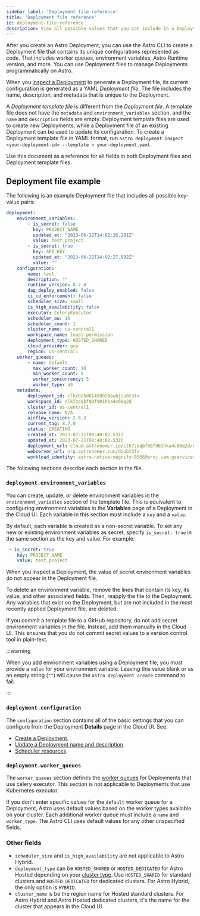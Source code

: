 ```yaml
---
sidebar_label: 'Deployment file reference'
title: 'Deployment file reference'
id: deployment-file-reference
description: View all possible values that you can include in a Deployment file when managing Deployments as code.
---
```


After you create an Astro Deployment, you can use the Astro CLI to create a Deployment file that contains its unique configurations represented as code. That includes worker queues, environment variables, Astro Runtime version, and more. You can use Deployment files to manage Deployments programmatically on Astro.

When you [inspect a Deployment](cli/astro-deployment-inspect.md) to generate a Deployment file, its current configuration is generated as a YAML _Deployment file_. The file includes the name, description, and metadata that is unique to the Deployment.

A _Deployment template file_ is different from the _Deployment file_. A template file does not have the `metadata` and `environment_variables` section, and the `name` and `description` fields are empty. Deployment template files are used to create new Deployments, while a Deployment file of an existing Deployment can be used to update its configuration. To create a Deployment template file in YAML format, run `astro deployment inspect <your-deployment-id> --template > your-deployment.yaml`.

Use this document as a reference for all fields in both Deployment files and Deployment template files. 

## Deployment file example

The following is an example Deployment file that includes all possible key-value pairs:

```yaml
deployment:
    environment_variables:
        - is_secret: false
          key: PROJECT_NAME
          updated_at: "2023-06-22T14:02:26.281Z"
          value: test_project
        - is_secret: true
          key: API_KEY
          updated_at: "2023-06-22T14:02:27.892Z"
          value: ""
    configuration:
        name: test
        description: ""
        runtime_version: 8.7.0
        dag_deploy_enabled: false
        ci_cd_enforcement: false
        scheduler_size: small
        is_high_availability: false
        executor: CeleryExecutor
        scheduler_au: 10
        scheduler_count: 1
        cluster_name: us-central1
        workspace_name: least-permission
        deployment_type: HOSTED_SHARED
        cloud_provider: gcp
        region: us-central1
    worker_queues:
        - name: default
          max_worker_count: 10
          min_worker_count: 0
          worker_concurrency: 5
          worker_type: a5
    metadata:
        deployment_id: clkcbz5d01458926ewbjzubt3fx
        workspace_id: clk7zoqbf00f901hka4c66q2d
        cluster_id: us-central1
        release_name: N/A
        airflow_version: 2.6.3
        current_tag: 8.7.0
        status: CREATING
        created_at: 2023-07-21T08:40:02.531Z
        updated_at: 2023-07-21T08:40:02.532Z
        deployment_url: cloud.astronomer.io/clk7zoqbf00f901hka4c66q2d/deployments/clkcbz5d01458926ewbjzubt3fx/analytics
        webserver_url: org.astronomer.run/dzubt3fx
        workload_identity: astro-native-magnify-8566@proj.iam.gserviceaccount.com
```

The following sections describe each section in the file.

### `deployment.environment_variables`

You can create, update, or delete environment variables in the `environment_variables` section of the template file. This is equivalent to configuring environment variables in the **Variables** page of a Deployment in the Cloud UI. Each variable in this section must include a `key` and a `value`.

By default, each variable is created as a non-secret variable. To set any new or existing environment variables as secret, specify `is_secret: true` in the same section as the key and value. For example: 

```yaml
 - is_secret: true
    key: PROJECT_NAME
    value: test_project
```

When you inspect a Deployment, the value of secret environment variables do not appear in the Deployment file.  

To delete an environment variable, remove the lines that contain its key, its value, and other associated fields. Then, reapply the file to the Deployment. Any variables that exist on the Deployment, but are not included in the most recently applied Deployment file, are deleted. 

If you commit a template file to a GitHub repository, do not add secret environment variables in the file. Instead, add them manually in the Cloud UI. This ensures that you do not commit secret values to a version control tool in plain-text.

:::warning  

When you add environment variables using a Deployment file, you must provide a `value` for your environment variable. Leaving this value blank or as an empty string (`""`) will cause the `astro deployment create` command to fail.

:::

### `deployment.configuration`

The `configuration` section contains all of the basic settings that you can configure from the Deployment **Details** page in the Cloud UI. See:

- [Create a Deployment](create-deployment.md#create-a-deployment).
- [Update a Deployment name and description](deployment-settings.md#update-a-deployment-name-and-description).
- [Scheduler resources](deployment-settings.md#scheduler-size).

### `deployment.worker_queues`

The `worker_queues` section defines the [worker queues](configure-worker-queues.md) for Deployments that use celery executor. This section is not applicable to Deployments that use Kubernetes executor.

If you don't enter specific values for the `default` worker queue for a Deployment, Astro uses default values based on the worker types available on your cluster. Each additional worker queue must include a `name` and `worker_type`. The Astro CLI uses default values for any other unspecified fields.


### Other fields

- `scheduler_size` and `is_high_availability` are not applicable to Astro Hybrid. 
- `deployment_type` can be `HOSTED_SHARED` or `HOSTED_DEDICATED` for Astro Hosted depending on your [cluster type](cli/astro-deployment-create.md#options). Use `HOSTED_SHARED` for standard clusters and `HOSTED_DEDICATED` for dedicated clusters. For Astro Hybrid, the only option is `HYBRID`.
- `cluster_name` is be the region name for Hosted standard clusters. For Astro Hybrid and Astro Hosted dedicated clusters, it's the name for the cluster that appears in the Cloud UI. 
